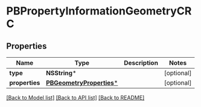 # PBPropertyInformationGeometryCRC

## Properties
Name | Type | Description | Notes
------------ | ------------- | ------------- | -------------
**type** | **NSString*** |  | [optional] 
**properties** | [**PBGeometryProperties***](PBGeometryProperties.md) |  | [optional] 

[[Back to Model list]](../README.md#documentation-for-models) [[Back to API list]](../README.md#documentation-for-api-endpoints) [[Back to README]](../README.md)


